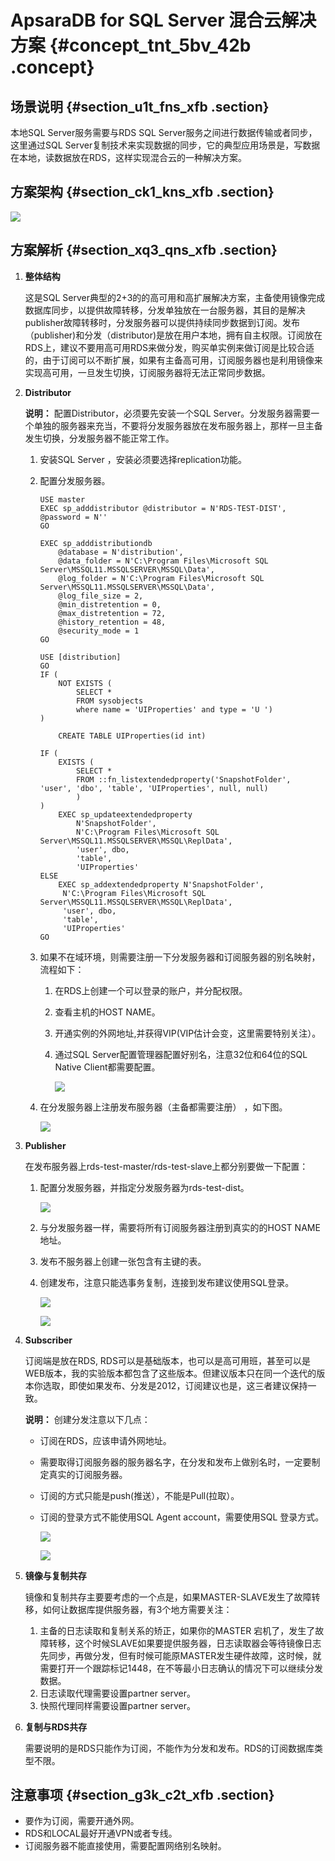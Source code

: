 # ApsaraDB for SQL Server 混合云解决方案 {#concept_tnt_5bv_42b .concept}

## **场景说明** {#section_u1t_fns_xfb .section}

本地SQL Server服务需要与RDS SQL Server服务之间进行数据传输或者同步，这里通过SQL Server复制技术来实现数据的同步，它的典型应用场景是，写数据在本地，读数据放在RDS，这样实现混合云的一种解决方案。

## **方案架构** {#section_ck1_kns_xfb .section}

![](http://static-aliyun-doc.oss-cn-hangzhou.aliyuncs.com/assets/img/64969/154322136732970_zh-CN.png)

## **方案解析** {#section_xq3_qns_xfb .section}

1.  **整体结构**

    这是SQL Server典型的2+3的的高可用和高扩展解决方案，主备使用镜像完成数据库同步，以提供故障转移，分发单独放在一台服务器，其目的是解决publisher故障转移时，分发服务器可以提供持续同步数据到订阅。发布（publisher\)和分发（distributor\)是放在用户本地，拥有自主权限。订阅放在RDS上，建议不要用高可用RDS来做分发，购买单实例来做订阅是比较合适的，由于订阅可以不断扩展，如果有主备高可用，订阅服务器也是利用镜像来实现高可用，一旦发生切换，订阅服务器将无法正常同步数据。

2.  **Distributor**

    **说明：** 配置Distributor，必须要先安装一个SQL Server。分发服务器需要一个单独的服务器来充当，不要将分发服务器放在发布服务器上，那样一旦主备发生切换，分发服务器不能正常工作。

    1.  安装SQL Server ，安装必须要选择replication功能。
    2.  配置分发服务器。

        ```
        USE master
        EXEC sp_adddistributor @distributor = N'RDS-TEST-DIST', @password = N''
        GO
        
        EXEC sp_adddistributiondb 
            @database = N'distribution', 
            @data_folder = N'C:\Program Files\Microsoft SQL Server\MSSQL11.MSSQLSERVER\MSSQL\Data',
            @log_folder = N'C:\Program Files\Microsoft SQL Server\MSSQL11.MSSQLSERVER\MSSQL\Data', 
            @log_file_size = 2,
            @min_distretention = 0, 
            @max_distretention = 72, 
            @history_retention = 48, 
            @security_mode = 1
        GO
        
        USE [distribution] 
        GO
        IF (
            NOT EXISTS (
                SELECT * 
                FROM sysobjects 
                where name = 'UIProperties' and type = 'U ')
        ) 
        
            CREATE TABLE UIProperties(id int) 
        
        IF (
            EXISTS (
                SELECT * 
                FROM ::fn_listextendedproperty('SnapshotFolder', 'user', 'dbo', 'table', 'UIProperties', null, null)
                )
        ) 
            EXEC sp_updateextendedproperty 
                N'SnapshotFolder', 
                N'C:\Program Files\Microsoft SQL Server\MSSQL11.MSSQLSERVER\MSSQL\ReplData', 
                'user', dbo, 
                'table', 
                'UIProperties' 
        ELSE 
            EXEC sp_addextendedproperty N'SnapshotFolder',
             N'C:\Program Files\Microsoft SQL Server\MSSQL11.MSSQLSERVER\MSSQL\ReplData', 
             'user', dbo, 
             'table', 
             'UIProperties'
        GO
        ```

    3.  如果不在域环境，则需要注册一下分发服务器和订阅服务器的别名映射，流程如下：
        1.  在RDS上创建一个可以登录的账户，并分配权限。
        2.  查看主机的HOST NAME。
        3.  开通实例的外网地址,并获得VIP\(VIP估计会变，这里需要特别关注）。
        4.  通过SQL Server配置管理器配置好别名，注意32位和64位的SQL Native Client都需要配置。

            ![](http://static-aliyun-doc.oss-cn-hangzhou.aliyuncs.com/assets/img/64969/154322136732971_zh-CN.png)

    4.  在分发服务器上注册发布服务器（主备都需要注册） ，如下图。

        ![](http://static-aliyun-doc.oss-cn-hangzhou.aliyuncs.com/assets/img/64969/154322136732972_zh-CN.png)

3.  **Publisher**

    在发布服务器上rds-test-master/rds-test-slave上都分别要做一下配置：

    1.  配置分发服务器，并指定分发服务器为rds-test-dist。

        ![](http://static-aliyun-doc.oss-cn-hangzhou.aliyuncs.com/assets/img/64969/154322136732973_zh-CN.png)

    2.  与分发服务器一样，需要将所有订阅服务器注册到真实的的HOST NAME地址。
    3.  发布不服务器上创建一张包含有主键的表。
    4.  创建发布，注意只能选事务复制，连接到发布建议使用SQL登录。

        ![](http://static-aliyun-doc.oss-cn-hangzhou.aliyuncs.com/assets/img/64969/154322136832974_zh-CN.png)

        ![](http://static-aliyun-doc.oss-cn-hangzhou.aliyuncs.com/assets/img/64969/154322136832975_zh-CN.png)

4.  **Subscriber**

    订阅端是放在RDS, RDS可以是基础版本，也可以是高可用班，甚至可以是WEB版本，我的实验版本都包含了这些版本。但建议版本只在同一个迭代的版本你选取，即使如果发布、分发是2012，订阅建议也是，这三者建议保持一致。

    **说明：** 创建分发注意以下几点：

    -   订阅在RDS，应该申请外网地址。
    -   需要取得订阅服务器的服务器名字，在分发和发布上做别名时，一定要制定真实的订阅服务器。
    -   订阅的方式只能是push\(推送），不能是Pull\(拉取）。
    -   订阅的登录方式不能使用SQL Agent account，需要使用SQL 登录方式。

        ![](http://static-aliyun-doc.oss-cn-hangzhou.aliyuncs.com/assets/img/64969/154322136832976_zh-CN.png)

        ![](http://static-aliyun-doc.oss-cn-hangzhou.aliyuncs.com/assets/img/64969/154322136832977_zh-CN.png)

5.  **镜像与复制共存**

    镜像和复制共存主要要考虑的一个点是，如果MASTER-SLAVE发生了故障转移，如何让数据库提供服务器，有3个地方需要关注：

    1.  主备的日志读取和复制关系的矫正，如果你的MASTER 宕机了，发生了故障转移，这个时候SLAVE如果要提供服务器，日志读取器会等待镜像日志先同步，再做分发，但有时候可能原MASTER发生硬件故障，这时候，就需要打开一个跟踪标记1448，在不等最小日志确认的情况下可以继续分发数据。
    2.  日志读取代理需要设置partner server。
    3.  快照代理同样需要设置partner server。
6.  **复制与RDS共存**

    需要说明的是RDS只能作为订阅，不能作为分发和发布。RDS的订阅数据库类型不限。


## **注意事项** {#section_g3k_c2t_xfb .section}

-   要作为订阅，需要开通外网。
-   RDS和LOCAL最好开通VPN或者专线。
-   订阅服务器不能直接使用，需要配置网络别名映射。

